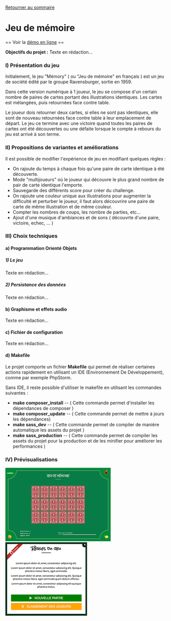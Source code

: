 [Retourner au sommaire](https://github.com/wmalbos/wmalbos/blob/main/README.md)

# Jeu de mémoire

== Voir la [démo en ligne](https://games.wmalbos.fr/memory) ==

**Objectifs du projet :** Texte en rédaction...

### I) Présentation du jeu

Initialement, le jeu "Mémory" ( ou "Jeu de mémoire" en français ) est un jeu de société édité par le groupe Ravensburger, sortie en 1959.

Dans cette version numérique à 1 joueur, le jeu se compose d'un certain nombre de paires de cartes portant des illustrations identiques. Les cartes est mélangées, puis retournées face contre table.

Le joueur dois retourner deux cartes, si elles ne sont pas identiques, elle sont de nouveau retournées face contre table à leur emplacement de départ. Le jeu ce termine avec une victoire quand toutes les paires de cartes ont été découvertes ou une défaite lorsque le compte à rebours du jeu est arrivé à son terme. 

### II) Propositions de variantes et améliorations

Il est possible de modifier l'expérience de jeu en modifiant quelques règles : 

- On rajoute du temps à chaque fois qu'une paire de carte identique à été découverte.
- Mode "multijoueurs" où le joueur qui découvre le plus grand nombre de pair de carte identique l'emporte.
- Sauvegarde des différents score pour créer du challenge.
- On rajoute une couleur unique aux illustrations pour augmenter la difficulté et perturber le joueur, il faut alors découvrire une paire de carte de même illustration et de même couleur.
- Compter les nombres de coups, les nombre de parties, etc...
- Ajout d'une musique d'ambiances et de sons ( découvrte d'une paire, victoire, echec, ... )

### III) Choix techniques

#### a) Programmation Orienté Objets
##### 1) Le jeu
Texte en rédaction...
##### 2) Persistance des données
Texte en rédaction...

#### b) Graphisme et effets audio
Texte en rédaction...

#### c) Fichier de configuration
Texte en rédaction...

#### d) Makefile
Le projet comporte un fichier **Makefile** qui permet de réaliser certaines actions rapidement en utilisant un IDE (Environnement De Développement), comme par exemple PhpStorm. 

Sans IDE, il reste possible d'utiliser le makefile en utilisant les commandes suivantes : 

- **make composer_install** -- ( Cette commande permet d'installer les dépendances de composer )
- **make composer_update** -- ( Cette commande permet de mettre à jours les dépendances)
- **make sass_dev** -- ( Cette commande permet de compiler de manière automatique les assets du projet )
- **make sass_production** -- ( Cette commande permet de compiler les assets du projet pour la production et de les minifier pour améliorer les performances )

### IV) Prévisualisations

<p float="center">
<img width="330" src="./docs/screen_1.jpg">
<img width="256" src="./docs/screen_2.jpg">
</p>

